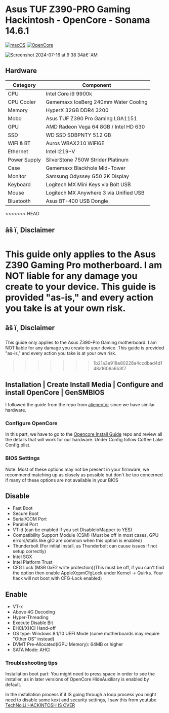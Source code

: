 # Asus TUF Z390-PRO Gaming Hackintosh - OpenCore - Sonama 14.6.1

[![macOS](https://img.shields.io/badge/macOS-Ventura-brightgreen.svg)](https://developer.apple.com/documentation/macos-release-notes)
[![OpenCore](https://img.shields.io/badge/OpenCore-1.0.0-blue)](https://github.com/acidanthera/OpenCorePkg/releases/tag/0.9.7)

![Screenshot 2024-07-16 at 9 38 34â€¯AM](https://github.com/user-attachments/assets/4ca63a63-5b28-43c9-b28f-c11f66ce3108)

## Hardware

| Category   | Component                             |
| ---------- | ------------------------------------- |
| CPU        | Intel Core i9 9900k                   |
| CPU Cooler | Gamemaxx IceBerg 240mm Water Cooling  |	
| Memory     | HyperX 32GB DDR4 3200                 |
| Mobo       | Asus TUF Z390 Pro Gaming LGA1151      |
| GPU        | AMD Radeon Vega 64 8GB / Intel HD 630 |
| SSD        | WD SSD SDBPNTY 512 GB                 |
| WiFi & BT  | Auros WBAX210 WiFi6E                  |
| Ethernet   | Intel I219-V                          |
| Power Supply| SilverStone 750W Strider Platinum	 |
| Case 		 | Gamemaxx Blackhole Mid-Tower			 |
| Monitor    | Samsung Odyssey G50 2K Display        |
| Keyboard   | Logitech MX Mini Keys via Bolt USB    |
| Mouse      | Logitech MX Anywhere 3 via Unified USB|
| Bluetooth	 | Asus BT-400 USB Dongle				 |
<<<<<<< HEAD

## âš ï¸ Disclaimer
This guide only applies to the Asus Z390 Gaming Pro motherboard. I am NOT liable for any damage you create to your device. This guide is provided "as-is," and every action you take is at your own risk.
=======


## âš ï¸ Disclaimer
This guide only applies to the Asus Z390-Pro Gaming motherboard. I am NOT liable for any damage you create to your device. This guide is provided "as-is," and every action you take is at your own risk.
>>>>>>> 1b21a3e918e80228a4ccdbad4d148a1606a6b3f7

## Installation | Create Install Media | Configure and install OpenCore | GenSMBIOS
I followed the guide from the repo from [alieneotor](https://github.com/alienator88/ASUS-TUF-Z390M-Pro-Gaming-Hackintosh-OpenCore/tree/Ventura) since we have similar hardware.

### Configure OpenCore
In this part, we have to go to the [Opencore Install Guide](https://dortania.github.io/OpenCore-Install-Guide/) repo and review all the details that will work for our hardware. Under Config follow Coffee Lake Config.plist.

### BIOS Settings
Note: Most of these options may not be present in your firmware, we recommend matching up as closely as possible but don't be too concerned if many of these options are not available in your BIOS
## Disable
- Fast Boot
- Secure Boot
- Serial/COM Port
- Parallel Port
- VT-d (can be enabled if you set DisableIoMapper to YES)
- Compatibility Support Module (CSM) (Must be off in most cases, GPU errors/stalls like gIO are common when this option is enabled)
- Thunderbolt (For initial install, as Thunderbolt can cause issues if not setup correctly)
- Intel SGX
- Intel Platform Trust
- CFG Lock (MSR 0xE2 write protection)(This must be off, if you can't find the option then enable AppleXcpmCfgLock under Kernel -> Quirks. Your hack will not boot with CFG-Lock enabled)
## Enable
- VT-x
- Above 4G Decoding
- Hyper-Threading
- Execute Disable Bit
- EHCI/XHCI Hand-off
- OS type: Windows 8.1/10 UEFI Mode (some motherboards may require "Other OS" instead)
- DVMT Pre-Allocated(iGPU Memory): 64MB or higher
- SATA Mode: AHCI

### Troubleshooting tips
Installation boot part: You might need to press space in order to see the installer, as in later versions of OpenCore HideAuxiliary is enabled by default.

In the installation process if it IS going through a loop process you might need to disable some kext and security settings, I saw this from youtube [TechNolLi HACKINTOSH IS OVER](https://youtu.be/Z9va5xRtuvw?t=477)